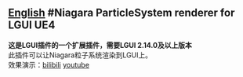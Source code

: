 [English](./README_en.md)
#Niagara ParticleSystem renderer for LGUI UE4
---
**这是LGUI插件的一个扩展插件，需要LGUI 2.14.0及以上版本**  
此插件可以让Niagara粒子系统渲染到LGUI上。  
效果演示：[bilibili](https://www.bilibili.com/video/bv1Pf4y1576u) [youtube](https://youtu.be/mrb-JNf44Us)  
